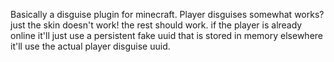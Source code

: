Basically a disguise plugin for minecraft.
Player disguises somewhat works?
just the skin doesn't work!
the rest should work.
if the player is already online it'll just use a persistent fake uuid that is stored in memory elsewhere it'll use the actual player disguise uuid.